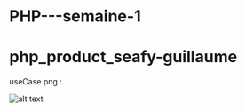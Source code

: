 # PHP---semaine-1
# php_product_seafy-guillaume

useCase png : 

![alt text](https://raw.githubusercontent.com/Simplon-Roubaix/php_product_seafy-guillaume/master/user_case/useCase.png "UseCase Image")
